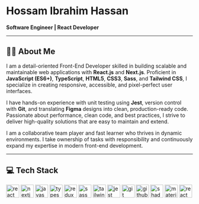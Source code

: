 <h1 align="left">Hossam Ibrahim Hassan</h1>

<p align="left">
   <b>Software Engineer | React Developer</b>
</p>

---

<h2 align="left">👨‍💻 About Me</h2>

<p align="left">
  I am a detail-oriented Front-End Developer skilled in building scalable and maintainable web applications with 
  <b>React.js</b> and <b>Next.js</b>. Proficient in <b>JavaScript (ES6+)</b>, <b>TypeScript</b>, <b>HTML5</b>, <b>CSS3</b>, 
  <b>Sass</b>, and <b>Tailwind CSS</b>, I specialize in creating responsive, accessible, and pixel-perfect user interfaces.
</p>

<p align="left">
  I have hands-on experience with unit testing using <b>Jest</b>, version control with <b>Git</b>, and translating 
  <b>Figma</b> designs into clean, production-ready code. Passionate about performance, clean code, and best practices, 
  I strive to deliver high-quality solutions that are easy to maintain and extend.
</p>

<p align="left">
  I am a collaborative team player and fast learner who thrives in dynamic environments. I take ownership of tasks with 
  responsibility and continuously expand my expertise in modern front-end development.
</p>

---

<h2 align="left">💻 Tech Stack</h2>

<div align="left">
  <img src="https://img.shields.io/badge/React-20232A?style=for-the-badge&logo=react&logoColor=61DAFB" height="35" alt="react logo" />
  <img src="https://img.shields.io/badge/Next.js-000000?style=for-the-badge&logo=nextdotjs&logoColor=white" height="35" alt="nextjs logo" />
  <img src="https://img.shields.io/badge/JavaScript-F7DF1E?style=for-the-badge&logo=javascript&logoColor=black" height="35" alt="javascript logo" />
  <img src="https://img.shields.io/badge/TypeScript-3178C6?style=for-the-badge&logo=typescript&logoColor=white" height="35" alt="typescript logo" />
  <img src="https://img.shields.io/badge/Redux-764ABC?style=for-the-badge&logo=redux&logoColor=white" height="35" alt="redux logo" />
  <img src="https://img.shields.io/badge/Sass-CC6699?style=for-the-badge&logo=sass&logoColor=white" height="35" alt="sass logo" />
  <img src="https://img.shields.io/badge/TailwindCSS-06B6D4?style=for-the-badge&logo=tailwindcss&logoColor=white" height="35" alt="tailwind logo" />
  <img src="https://img.shields.io/badge/Jest-C21325?style=for-the-badge&logo=jest&logoColor=white" height="35" alt="jest logo" />
  <img src="https://img.shields.io/badge/Git-F05032?style=for-the-badge&logo=git&logoColor=white" height="35" alt="git logo" />
  <img src="https://img.shields.io/badge/GitHub-181717?style=for-the-badge&logo=github&logoColor=white" height="35" alt="github logo" />
  <img src="https://img.shields.io/badge/Shadcn%2FUI-000000?style=for-the-badge&logo=shadcnui&logoColor=white" height="35" alt="shadcn ui logo" />
  <img src="https://img.shields.io/badge/MUI-007FFF?style=for-the-badge&logo=mui&logoColor=white" height="35" alt="material ui logo" />
  <img src="https://img.shields.io/badge/React_Router-CA4245?style=for-the-badge&logo=react-router&logoColor=white" height="35" alt="react router logo" /
</div>

